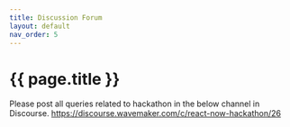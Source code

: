 ```yaml
---
title: Discussion Forum
layout: default
nav_order: 5
---
```


# {{ page.title }}

Please post all queries related to hackathon in the below channel in Discourse.
<a href="https://discourse.wavemaker.com/c/react-now-hackathon/26" target="_blank">https://discourse.wavemaker.com/c/react-now-hackathon/26</a>
